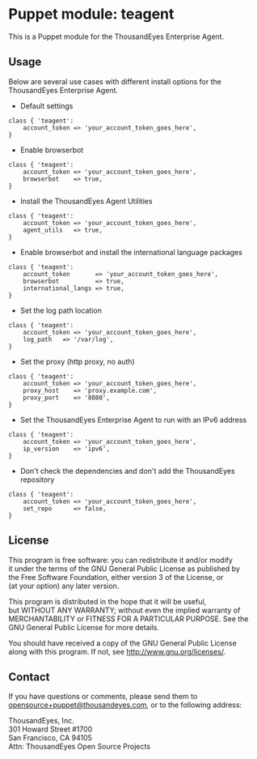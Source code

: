 # Puppet module: teagent

This is a Puppet module for the ThousandEyes Enterprise Agent.  

## Usage
Below are several use cases with different install options for the  
ThousandEyes Enterprise Agent.

 * Default settings
 ```
 class { 'teagent': 
     account_token => 'your_account_token_goes_here',
 }
 ```

 * Enable browserbot

 ```
 class { 'teagent': 
     account_token => 'your_account_token_goes_here',
     browserbot    => true,
 }
 ```

* Install the ThousandEyes Agent Utilities

 ```
 class { 'teagent':
     account_token => 'your_account_token_goes_here',
     agent_utils   => true,
 }
 ```
     
 * Enable browserbot and install the international language packages

 ```
 class { 'teagent': 
     account_token       => 'your_account_token_goes_here',
     browserbot          => true,
     international_langs => true,
 }
 ```

 * Set the log path location
 
 ```
 class { 'teagent': 
     account_token => 'your_account_token_goes_here',
     log_path   => '/var/log',
 }
 ```

 * Set the proxy (http proxy, no auth)
 
 ```
 class { 'teagent': 
     account_token => 'your_account_token_goes_here',
     proxy_host    => 'proxy.example.com',
     proxy_port    => '8080',
 }
 ```

 * Set the ThousandEyes Enterprise Agent to run with an IPv6 address
 
 ```
 class { 'teagent': 
     account_token => 'your_account_token_goes_here',
     ip_version    => 'ipv6',
 }
 ```

* Don't check the dependencies and don't add the ThousandEyes repository

 ```
 class { 'teagent':
     account_token => 'your_account_token_goes_here',
     set_repo      => false, 
 }
 ```

## License
This program is free software: you can redistribute it and/or modify  
it under the terms of the GNU General Public License as published by  
the Free Software Foundation, either version 3 of the License, or  
(at your option) any later version.

This program is distributed in the hope that it will be useful,  
but WITHOUT ANY WARRANTY; without even the implied warranty of  
MERCHANTABILITY or FITNESS FOR A PARTICULAR PURPOSE.  See the  
GNU General Public License for more details.  

You should have received a copy of the GNU General Public License  
along with this program.  If not, see <http://www.gnu.org/licenses/>.

## Contact
If you have questions or comments, please send them to  
opensource+puppet@thousandeyes.com, or to the following address:

ThousandEyes, Inc.  
301 Howard Street #1700  
San Francisco, CA  94105  
Attn: ThousandEyes Open Source Projects  
